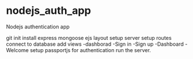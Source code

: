 # nodejs_auth_app
Nodejs authentication app

git init
install express mongoose ejs layout 
setup server
setup routes
connect to database
add views
-dashborad
-Sign in
-Sign up
-Dashboard
-Welcome
setup passportjs for authentication
run the server.
